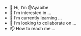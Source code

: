 - 👋 Hi, I’m @Ayabibe
- 👀 I’m interested in ...
- 🌱 I’m currently learning ...
- 💞️ I’m looking to collaborate on ...
- 📫 How to reach me ...

<!---
Ayabibe/Ayabibe is a ✨ special ✨ repository because its `README.md` (this file) appears on your GitHub profile.
You can click the Preview link to take a look at your changes.
--->
